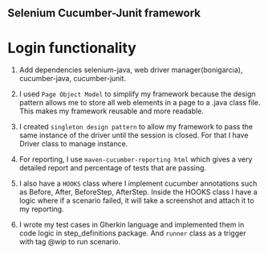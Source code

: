 ## Selenium Cucumber-Junit framework

# Login functionality


1. Add dependencies selenium-java, web driver manager(bonigarcia), cucumber-java, cucumber-junit.
   
   
2. I used  `Page Object Model`  to simplify my framework because the design 
   pattern allows me to store all web elements in a page to a .java class file. 
   This makes my framework reusable and more readable. 
   
3. I created `singleton design pattern` to allow my framework to pass the same instance of the driver until the session is closed. 
   For that I have Driver class to manage instance.

4. For reporting, I use `maven-cucumber-reporting html` which gives a very detailed report and percentage of tests that are passing.

5. I also have a `HOOKS` class where I implement cucumber annotations such as Before, After, BeforeStep, AfterStep. Inside the HOOKS class I have a logic where if a scenario failed, it will take a screenshot and attach it to my reporting.


6. I wrote my test cases in Gherkin language and implemented them in code logic in step_definitions package.
   And `runner` class as a trigger with tag @wip to run scenario. 
   

   


